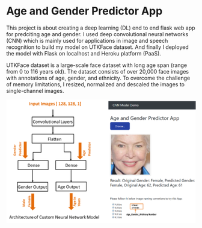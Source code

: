 # Age and Gender Predictor App <br />
This project is about creating a deep learning (DL) end to end flask web app for predciting age and gender. I used deep convolutional neural networks (CNN) which is mainly used for applications in image and speech recognition to build my model on UTKFace dataset. And finally I deployed the model with Flask on localhost and Heroku platform (PaaS).

UTKFace dataset is a large-scale face dataset with long age span (range from 0 to 116 years old). The dataset consists of over 20,000 face images with annotations of age, gender, and ethnicity. To overcome the challenge of memory limitations, I resized, normalized and descaled the images to single-channel images. <br />

<img src="cnn.png" />
